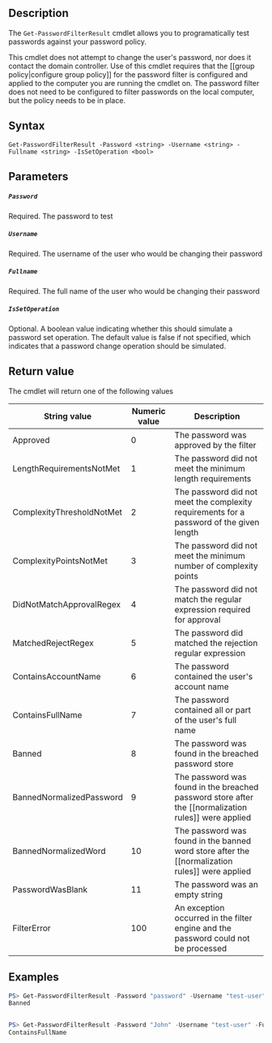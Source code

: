 ## Description
The ```Get-PasswordFilterResult``` cmdlet allows you to programatically test passwords against your password policy. 

This cmdlet does not attempt to change the user's password, nor does it contact the domain controller. Use of this cmdlet requires that the [[group policy|configure group policy]] for the password filter is configured and applied to the computer you are running the cmdlet on. The password filter does not need to be configured to filter passwords on the local computer, but the policy needs to be in place. 

## Syntax
```
Get-PasswordFilterResult -Password <string> -Username <string> -Fullname <string> -IsSetOperation <bool>
```
## Parameters
##### `Password`
Required. The password to test
##### `Username`
Required. The username of the user who would be changing their password
##### `Fullname`
Required. The full name of the user who would be changing their password
##### `IsSetOperation`
Optional. A boolean value indicating whether this should simulate a password set operation. The default value is false if not specified, which indicates that a password change operation should be simulated.

## Return value
The cmdlet will return one of the following values

| String value | Numeric value | Description |
| --- | --- | --- |
| Approved | 0 | The password was approved by the filter |
| LengthRequirementsNotMet | 1 | The password did not meet the minimum length requirements |
| ComplexityThresholdNotMet | 2 | The password did not meet the complexity requirements for a password of the given length |
| ComplexityPointsNotMet | 3 | The password did not meet the minimum number of complexity points |
| DidNotMatchApprovalRegex | 4 | The password did not match the regular expression required for approval |
| MatchedRejectRegex | 5 | The password did matched the rejection regular expression |
| ContainsAccountName | 6 | The password contained the user's account name |
| ContainsFullName | 7 | The password contained all or part of the user's full name |
| Banned | 8 | The password was found in the breached password store |
| BannedNormalizedPassword | 9 | The password was found in the breached password store after the [[normalization rules]] were applied |
| BannedNormalizedWord | 10 | The password was found in the banned word store after the [[normalization rules]] were applied |
| PasswordWasBlank | 11 | The password was an empty string |
| FilterError | 100 | An exception occurred in the filter engine and the password could not be processed |

## Examples
```powershell
PS> Get-PasswordFilterResult -Password "password" -Username "test-user" -Fullname "John Test"
Banned


PS> Get-PasswordFilterResult -Password "John" -Username "test-user" -Fullname "John Test"
ContainsFullName
```